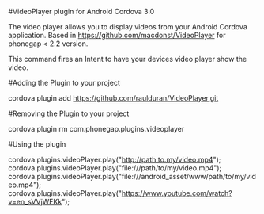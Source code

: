 #VideoPlayer plugin for Android Cordova 3.0 

The video player allows you to display videos from your Android Cordova application. Based in https://github.com/macdonst/VideoPlayer for phonegap < 2.2 version.

This command fires an Intent to have your devices video player show the video.

#Adding the Plugin to your project

cordova plugin add https://github.com/raulduran/VideoPlayer.git

#Removing the Plugin to your project

cordova plugin rm com.phonegap.plugins.videoplayer

#Using the plugin

cordova.plugins.videoPlayer.play("http://path.to.my/video.mp4");
cordova.plugins.videoPlayer.play("file:///path/to/my/video.mp4");
cordova.plugins.videoPlayer.play("file:///android_asset/www/path/to/my/video.mp4");
cordova.plugins.videoPlayer.play("https://www.youtube.com/watch?v=en_sVVjWFKk");
